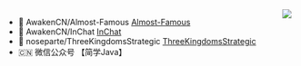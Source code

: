 <img align="right" src="https://github-readme-stats.vercel.app/api?username=noseparte&show_icons=true&icon_color=805AD5&text_color=718096&bg_color=ffffff&hide_title=true" />

- :art: AwakenCN/Almost-Famous [Almost-Famous](https://github.com/AwakenCN/Almost-Famous/)
- :blue_heart: AwakenCN/InChat [InChat](https://github.com/AwakenCN/InChat/)
- :dart: noseparte/ThreeKingdomsStrategic [ThreeKingdomsStrategic](https://github.com/noseparte/ThreeKingdomsStrategic/)
- :cn: 微信公众号 【简学Java】 

